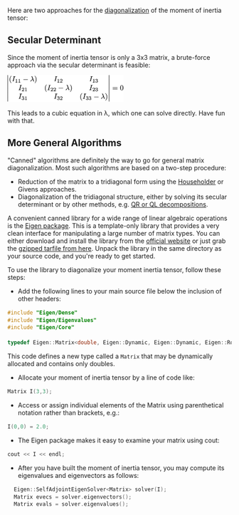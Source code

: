 Here are two approaches for the [diagonalization](http://en.wikipedia.org/wiki/Diagonalizable_matrix) of the moment of inertia tensor:

## Secular Determinant
Since the moment of inertia tensor is only a 3x3 matrix, a brute-force approach via the secular determinant is feasible:

<picture>
  <source media="(prefers-color-scheme: dark)" srcset="./figures/dark/determinant.png">
  <source media="(prefers-color-scheme: light)" srcset="./figures/determinant.png">
  <img src="../figures/determinant.png" height="60">
</picture>

This leads to a cubic equation in &lambda;, which one can solve directly.  Have fun with that.

## More General Algorithms
"Canned" algorithms are definitely the way to go for general matrix diagonalization.  Most such algorithms are based on a two-step procedure:
  - Reduction of the matrix to a tridiagonal form using the [Householder](http://en.wikipedia.org/wiki/Householder's_method) or Givens approaches.
  - Diagonalization of the tridiagonal structure, either by solving its secular determinant or by other methods, e.g. [QR or QL decompositions](http://en.wikipedia.org/wiki/QR_decomposition).

A convenient canned library for a wide range of linear algebraic operations is the [Eigen package](http://eigen.tuxfamily.org).  This is a template-only library that provides a very clean interface for manipulating a large number of matrix types.  You can either download and install the library from  the [official website](http://eigen.tuxfamily.org) or just grab the [gzipped tarfile from here](../eigen.tar.gz).  Unpack the library in the same directory as your source code, and you're ready to get started.

To use the library to diagonalize your moment inertia tensor, follow these steps:

- Add the following lines to your main source file below the inclusion of other headers:
```c++
#include "Eigen/Dense"
#include "Eigen/Eigenvalues"
#include "Eigen/Core"

typedef Eigen::Matrix<double, Eigen::Dynamic, Eigen::Dynamic, Eigen::RowMajor> Matrix;
```
This code defines a new type called a `Matrix` that may be dynamically allocated and contains only doubles.
- Allocate your moment of inertia tensor by a line of code like:
```c++
Matrix I(3,3);
```
- Access or assign individual elements of the Matrix using parenthetical notation rather than brackets, e.g.:
```c++
I(0,0) = 2.0;
```
- The Eigen package makes it easy to examine your matrix using cout:
```c++
cout << I << endl;
```
- After you have built the moment of inertia tensor, you may compute its eigenvalues and eigenvectors as follows:
```c++
  Eigen::SelfAdjointEigenSolver<Matrix> solver(I);
  Matrix evecs = solver.eigenvectors();
  Matrix evals = solver.eigenvalues();
```
